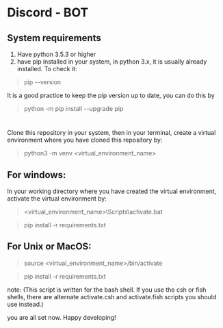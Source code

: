 # Discord - BOT

## System requirements
1. Have python 3.5.3 or higher
2. have pip installed in your system, in python 3.x, it is usually already installed. To check it:
>  pip --version

It is a good practice to keep the pip version up to date, you can do this by
> python -m pip install --upgrade pip

#
Clone this repository in your system,
then in your terminal, create a virtual environment where you have cloned this repository by: 
> python3 -m venv <virtual_environment_name>

## For windows:
In your working directory where you have created the virtual environment, activate the virtual environment by:
> <virtual_environment_name>\Scripts\activate.bat

> pip install -r requirements.txt
 
## For Unix or MacOS:
> source <virtual_environment_name>/bin/activate

> pip install -r requirements.txt

note: (This script is written for the bash shell. If you use the csh or fish shells, there are alternate activate.csh and activate.fish scripts you should use instead.)
 
you are all set now. Happy developing!